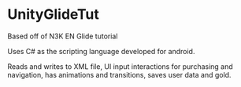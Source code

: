 # UnityGlideTut
Based off of N3K EN Glide tutorial

Uses C# as the scripting language developed for android.

Reads and writes to XML file, UI input interactions for purchasing and navigation,  has animations and transitions, saves user data and gold.
